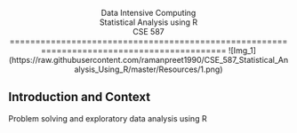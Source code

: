 <p align="center">Data Intensive Computing</br>Statistical Analysis using R</br>CSE 587
==========================================================================================
![Img_1](https://raw.githubusercontent.com/ramanpreet1990/CSE_587_Statistical_Analysis_Using_R/master/Resources/1.png)


Introduction and Context
------------------------------------
Problem solving and exploratory data analysis using R</br>
